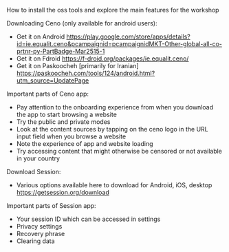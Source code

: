 How to install the oss tools and explore the main features for the workshop


Downloading Ceno (only available for android users):
- Get it on Android https://play.google.com/store/apps/details?id=ie.equalit.ceno&pcampaignid=pcampaignidMKT-Other-global-all-co-prtnr-py-PartBadge-Mar2515-1
- Get it on Fdroid https://f-droid.org/packages/ie.equalit.ceno/
- Get it on Paskoocheh [primarily for Iranian] https://paskoocheh.com/tools/124/android.html?utm_source=UpdatePage

Important parts of Ceno app:
- Pay attention to the onboarding experience from when you download the app to start browsing a website
- Try the public and private modes
- Look at the content sources by tapping on the ceno logo in the URL input field when you browse a website
- Note the experience of app and website loading
- Try accessing content that might otherwise be censored or not available in your country


Download Session:
- Various options available here to download for Android, iOS, desktop https://getsession.org/download

Important parts of Session app:
- Your session ID which can be accessed in settings
- Privacy settings
- Recovery phrase
- Clearing data
